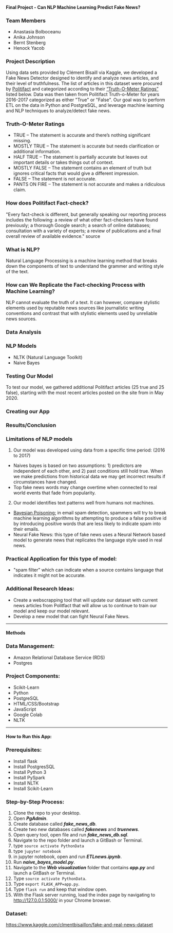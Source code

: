 #### Final Project - Can NLP Machine Learning Predict Fake News?

### Team Members
* Anastasia Bolboceanu
* Anika Johnson
* Bernt Stenberg
* Henock Yacob


### Project Description
Using data sets provided by Clément Bisaill via Kaggle, we developed a Fake News Detector designed to identify and analyze news articles, and their level of truthfulness. The list of articles in this dataset were procured by [Politifact](https://www.politifact.com/) and categorized according to their [“Truth-O-Meter Ratings”](https://www.politifact.com/article/2018/feb/12/principles-truth-o-meter-politifacts-methodology-i/#Truth-O-Meter%20ratings) listed below. Data was then taken from Politifact Truth-o-Meter for years 2016-2017 categorized as either "True" or "False". Our goal was to perform ETL on the data in Python and PostgreSQL, and leverage machine learning and NLP techniques to analyze/detect fake news.

### Truth-O-Meter Ratings
  * TRUE – The statement is accurate and there’s nothing significant missing.
  * MOSTLY TRUE – The statement is accurate but needs clarification or additional information.
  * HALF TRUE – The statement is partially accurate but leaves out important details or takes things out of context.
  * MOSTLY FALSE – The statement contains an element of truth but ignores critical facts that would give a different impression.
  * FALSE – The statement is not accurate.
  * PANTS ON FIRE – The statement is not accurate and makes a ridiculous claim.

### How does Politifact Fact-check?

"Every fact-check is different, but generally speaking our reporting process includes the following:
a review of what other fact-checkers have found previously;
a thorough Google search;
a search of online databases;
consultation with a variety of experts;
a review of publications
and a final overall review of available evidence." source

### What is NLP?

Natural Language Processing is a machine learning method that breaks down the components of text to understand the grammer and writing style of the text.

### How can We Replicate the Fact-checking Process with Machine Learning?

NLP cannot evaluate the truth of a text. It can however, compare stylistic elements used by reputable news sources like journalistic writing conventions and contrast that with stylistic elements used by unreliable news sources.


### Data Analysis

### NLP Models

* NLTK (Natural Language Toolkit)
* Naive Bayes

### Testing Our Model

To test our model, we gathered additional Politifact articles (25 true and 25 false), starting with the most recent articles posted on the site from in May 2020.  

### Creating our App


### Results/Conclusion

### Limitations of NLP models

1) Our model was developed using data from a specific time period: (2016 to 2017)
* Naives bayes is based on two assumptions: 1) predictors are independent of each other, and 2) past conditions still hold true. When we make predictions from historical data we may get incorrect results if circumstances have changed.
*  Top fake news words may change overtime when connected to real world events that fade from popularity. 

2) Our model identifies text patterns well from humans not machines.
*  [Bayesian Poisoning:](https://en.wikipedia.org/wiki/Bayesian_poisoning) in email spam detection, spammers will try to break machine learning algorithms by attempting to produce a false positive id by introducing positive words that are less likely to indicate spam into their emails. 
* Neural Fake News: this type of fake news uses a Neural Network based model to generate news that replicates the language style used in real news. 

### Practical Application for this type of model:
* "spam filter" which can indicate when a source contains language that indicates it might not be accurate.

### Additional Research Ideas:
*  Create a webscrapping tool that will update our dataset with current news articles from Politfact that will allow us to continue to train our model and keep our model relevant. 
* Develop a new model that can fight Neural Fake News.

-----------------------------
#### Methods

### Data Management:
* Amazon Relational Database Service (RDS)
* Postgres

### Project Components:
* Scikit-Learn
* Python
* PostgreSQL
* HTML/CSS/Bootstrap
* JavaScript 
* Google Colab
* NLTK

------------------------------
#### How to Run this App:

### Prerequisites:
* Install flask
* Install PostgresSQL
* Install Python 3
* Install PySpark
* Install NLTK
* Install Scikit-Learn


### Step-by-Step Process:
1. Clone the repo to your desktop.
2. Open **_PgAdmin_**.
3. Create database called **_fake_news_db_**.
4. Create two new databases called **_fakenews_** and **_truenews_**.
5. Open query tool, open file and run **_fake_news_db.sql_**.
6. Navigate to the repo folder and launch a GitBash or Terminal.
7. type ```source activate PythonData```
8. type ```jupyter notebook```
9. in jupyter notebook, open and run **_ETLnews.ipynb_**.
7. Run **_naive_bayes_model.py_**.
8. Navigate to the **_Web visualization_** folder that contains **_app.py_** and launch a GitBash or Terminal.
9. Type ```source activate PythonData```.
10. Type ```export FLASK_APP=app.py```.
11. Type ```flask run``` and keep that window open.
12. With the Flask server running, load the index page by navigating to http://127.0.0.1:5000/ in your Chrome browser.


### Dataset:
https://www.kaggle.com/clmentbisaillon/fake-and-real-news-dataset
